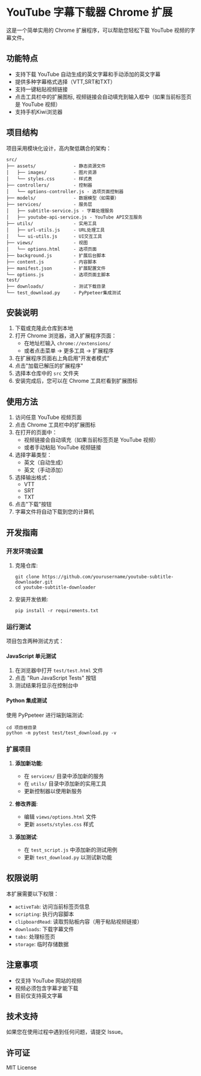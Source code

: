 # YouTube 字幕下载器 Chrome 扩展

这是一个简单实用的 Chrome 扩展程序，可以帮助您轻松下载 YouTube 视频的字幕文件。

## 功能特点
- 支持下载 YouTube 自动生成的英文字幕和手动添加的英文字幕
- 提供多种字幕格式选择（VTT,SRT和TXT）  
- 支持一键粘贴视频链接
- 点击工具栏中的扩展图标, 视频链接会自动填充到输入框中（如果当前标签页是 YouTube 视频）
- 支持手机Kiwi浏览器

## 项目结构

项目采用模块化设计，高内聚低耦合的架构：

```
src/
├── assets/              - 静态资源文件
│   ├── images/          - 图片资源
│   └── styles.css       - 样式表
├── controllers/         - 控制器
│   └── options-controller.js - 选项页面控制器
├── models/              - 数据模型（如需要）
├── services/            - 服务层
│   ├── subtitle-service.js - 字幕处理服务
│   ├── youtube-api-service.js - YouTube API交互服务
├── utils/               - 实用工具
│   ├── url-utils.js     - URL处理工具
│   └── ui-utils.js      - UI交互工具
├── views/               - 视图
│   └── options.html     - 选项页面
├── background.js        - 扩展后台脚本
├── content.js           - 内容脚本
├── manifest.json        - 扩展配置文件
└── options.js           - 选项页面主脚本
test/
├── downloads/           - 测试下载目录
└── test_download.py     - PyPpeteer集成测试
```

## 安装说明

1. 下载或克隆此仓库到本地
2. 打开 Chrome 浏览器，进入扩展程序页面：
   - 在地址栏输入 `chrome://extensions/`
   - 或者点击菜单 -> 更多工具 -> 扩展程序
3. 在扩展程序页面右上角启用"开发者模式"
4. 点击"加载已解压的扩展程序"
5. 选择本仓库中的 `src` 文件夹
6. 安装完成后，您可以在 Chrome 工具栏看到扩展图标

## 使用方法

1. 访问任意 YouTube 视频页面
2. 点击 Chrome 工具栏中的扩展图标
3. 在打开的页面中：
   - 视频链接会自动填充（如果当前标签页是 YouTube 视频）
   - 或者手动粘贴 YouTube 视频链接
4. 选择字幕类型：
   - 英文（自动生成）
   - 英文（手动添加）
5. 选择输出格式：
   - VTT
   - SRT
   - TXT
6. 点击"下载"按钮
7. 字幕文件将自动下载到您的计算机

## 开发指南

### 开发环境设置

1. 克隆仓库:
   ```
   git clone https://github.com/yourusername/youtube-subtitle-downloader.git
   cd youtube-subtitle-downloader
   ```

2. 安装开发依赖:
   ```
   pip install -r requirements.txt
   ```

### 运行测试

项目包含两种测试方式：

#### JavaScript 单元测试

1. 在浏览器中打开 `test/test.html` 文件
2. 点击 "Run JavaScript Tests" 按钮
3. 测试结果将显示在控制台中

#### Python 集成测试

使用 PyPpeteer 进行端到端测试:

```
cd 项目根目录
python -m pytest test/test_download.py -v
```

### 扩展项目

1. **添加新功能**:
   - 在 `services/` 目录中添加新的服务
   - 在 `utils/` 目录中添加新的实用工具
   - 更新控制器以使用新服务

2. **修改界面**:
   - 编辑 `views/options.html` 文件
   - 更新 `assets/styles.css` 样式

3. **添加测试**:
   - 在 `test_script.js` 中添加新的测试用例
   - 更新 `test_download.py` 以测试新功能

## 权限说明

本扩展需要以下权限：
- `activeTab`: 访问当前标签页信息
- `scripting`: 执行内容脚本
- `clipboardRead`: 读取剪贴板内容（用于粘贴视频链接）
- `downloads`: 下载字幕文件
- `tabs`: 处理标签页
- `storage`: 临时存储数据

## 注意事项

- 仅支持 YouTube 网站的视频
- 视频必须包含字幕才能下载
- 目前仅支持英文字幕

## 技术支持

如果您在使用过程中遇到任何问题，请提交 Issue。

## 许可证

MIT License 
